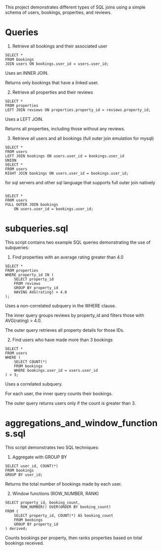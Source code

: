 This project demonstrates different types of SQL joins using a simple schema of users, bookings, properties, and reviews.

# Queries
1. Retrieve all bookings and their associated user
```
SELECT * 
FROM bookings 
JOIN users ON bookings.user_id = users.user_id;
```


Uses an INNER JOIN.

Returns only bookings that have a linked user.

2. Retrieve all properties and their reviews

```
SELECT * 
FROM properties 
LEFT JOIN reviews ON properties.property_id = reviews.property_id;
```

Uses a LEFT JOIN.

Returns all properties, including those without any reviews.

3. Retrieve all users and all bookings (full outer join emulation for mysql)

```
SELECT * 
FROM users 
LEFT JOIN bookings ON users.user_id = bookings.user_id
UNION
SELECT * 
FROM users 
RIGHT JOIN bookings ON users.user_id = bookings.user_id;
```

for sql servers and other sql language that supports full outer join natively
```

SELECT *
FROM users
FULL OUTER JOIN bookings
    ON users.user_id = bookings.user_id;
```


# subqueries.sql

This script contains two example SQL queries demonstrating the use of subqueries:

1. Find properties with an average rating greater than 4.0
```
SELECT * 
FROM properties 
WHERE property_id IN (
    SELECT property_id 
    FROM reviews 
    GROUP BY property_id 
    HAVING AVG(rating) > 4.0
);

```

Uses a non-correlated subquery in the WHERE clause.

The inner query groups reviews by property_id and filters those with AVG(rating) > 4.0.

The outer query retrieves all property details for those IDs.

2. Find users who have made more than 3 bookings

```
SELECT * 
FROM users 
WHERE (
    SELECT COUNT(*) 
    FROM bookings 
    WHERE bookings.user_id = users.user_id
) > 3;
```

Uses a correlated subquery.

For each user, the inner query counts their bookings.

The outer query returns users only if the count is greater than 3.


# aggregations_and_window_functions.sql

This script demonstrates two SQL techniques:

1. Aggregate with GROUP BY

```
SELECT user_id, COUNT(*) 
FROM bookings 
GROUP BY user_id;
```

Returns the total number of bookings made by each user.

2. Window functions (ROW_NUMBER, RANK)

```
SELECT property_id, booking_count, 
       ROW_NUMBER() OVER(ORDER BY booking_count) 
FROM (
    SELECT property_id, COUNT(*) AS booking_count 
    FROM bookings 
    GROUP BY property_id
) derived;
```

Counts bookings per property, then ranks properties based on total bookings received.
